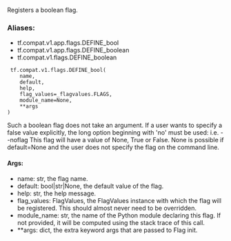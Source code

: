 Registers a boolean flag.
### Aliases:
- tf.compat.v1.app.flags.DEFINE_bool
- tf.compat.v1.app.flags.DEFINE_boolean
- tf.compat.v1.flags.DEFINE_boolean

```
 tf.compat.v1.flags.DEFINE_bool(
    name,
    default,
    help,
    flag_values=_flagvalues.FLAGS,
    module_name=None,
    **args
)
```
Such a boolean flag does not take an argument. If a user wants to specify a false value explicitly, the long option beginning with 'no' must be used: i.e. --noflag
This flag will have a value of None, True or False. None is possible if default=None and the user does not specify the flag on the command line.
#### Args:
- name: str, the flag name.
- default: bool|str|None, the default value of the flag.
- help: str, the help message.
- flag_values: FlagValues, the FlagValues instance with which the flag will be registered. This should almost never need to be overridden.
- module_name: str, the name of the Python module declaring this flag. If not provided, it will be computed using the stack trace of this call.
- **args: dict, the extra keyword args that are passed to Flag init.
